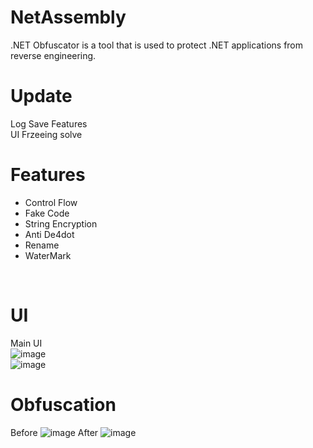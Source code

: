 # NetAssembly
.NET Obfuscator is a tool that is used to protect .NET applications from reverse engineering.
<br>
# Update
Log Save Features
<br>
UI Frzeeing solve
# Features
 * Control Flow
 * Fake Code
 * String Encryption
 * Anti De4dot
 * Rename
 * WaterMark
<br>

# UI
Main UI <br>
![image](https://github.com/user-attachments/assets/4a221299-e0db-4ff3-8359-f1d5436418a2)
<br>
![image](https://github.com/user-attachments/assets/7b9687dd-bb6a-4870-8c90-7631672fa253)


# Obfuscation
Before
![image](https://github.com/KingJunSeong/NetAssembly/assets/82876235/6cb00f7e-8b6f-440d-9677-850e152cf9f0)
After
![image](https://github.com/KingJunSeong/NetAssembly/assets/82876235/8d1218ad-7b01-4fc6-b004-1dbf77073943)
